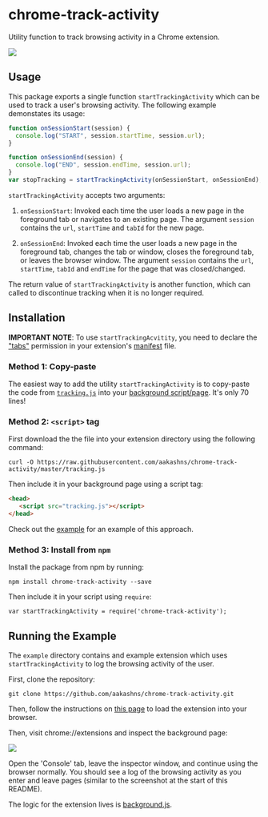 # chrome-track-activity
Utility function to track browsing activity in a Chrome extension.

<img src="http://oi63.tinypic.com/k49enb.jpg" />

## Usage

This package exports a single function `startTrackingActivity` which can be used to track a user's browsing activity. The following example demonstates its usage:

```javascript
function onSessionStart(session) {
  console.log("START", session.startTime, session.url);
}

function onSessionEnd(session) {
  console.log("END", session.endTime, session.url);
}
var stopTracking = startTrackingActivity(onSessionStart, onSessionEnd);
```

`startTrackingActivity` accepts two arguments:

1. `onSessionStart`: Invoked each time the user loads a new page in the foreground tab or navigates to an existing page. The argument `session` contains the `url`, `startTime` and `tabId` for the new page.

2. `onSessionEnd`: Invoked each time the user loads a new page in the foreground tab, changes the tab or window, closes the foreground tab, or leaves the browser window. The argument `session` contains the `url`, `startTime`, `tabId` and `endTime` for the page that was closed/changed.

The return value of `startTrackingActivity` is another function, which can called to discontinue tracking when it is no longer required.

## Installation

**IMPORTANT NOTE**: To use `startTrackingAcvitity`, you need to declare the ["tabs"](https://developer.chrome.com/extensions/tabs#manifest) permission in your extension's [manifest](https://developer.chrome.com/extensions/manifest) file.

### Method 1: Copy-paste

The easiest way to add the utility `startTrackingActivity` is to copy-paste the code from [`tracking.js`](https://raw.githubusercontent.com/aakashns/chrome-track-activity/master/tracking.js) into your [background script/page](https://developer.chrome.com/extensions/background_pages). It's only 70 lines!

### Method 2: `<script>` tag

First download the the file into your extension directory using the following command: 

```
curl -O https://raw.githubusercontent.com/aakashns/chrome-track-activity/master/tracking.js
```

Then include it in your background page using a script tag:

```html
<head>
   <script src="tracking.js"></script>
</head>
```

Check out the [example](./example/) for an example of this approach.


### Method 3: Install from `npm`

Install the package from npm by running:

```
npm install chrome-track-activity --save
```

Then include it in your script using `require`:

```
var startTrackingActivity = require('chrome-track-activity');
```

## Running the Example

The `example` directory contains and example extension which uses `startTrackingActivity` to log the browsing activity of the user. 

First, clone the repository:

```
git clone https://github.com/aakashns/chrome-track-activity.git
```

Then, follow the instructions on [this page](https://developer.chrome.com/extensions/getstarted#unpacked) to load the extension into your browser. 

Then, visit chrome://extensions and inspect the background page:

<img src="http://oi65.tinypic.com/33ygm07.jpg" /> 

Open the 'Console' tab, leave the inspector window, and continue using the browser normally. You should see a log of the browsing activity as you enter and leave pages (similar to the screenshot at the start of this README).

The logic for the extension lives is [background.js](https://github.com/aakashns/chrome-track-activity/blob/master/example/background.js).
